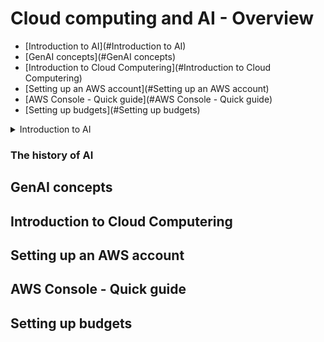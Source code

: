 # Cloud computing and AI - Overview
- [Introduction to AI](#Introduction to AI)
- [GenAI concepts](#GenAI concepts)
- [Introduction to Cloud Computering](#Introduction to Cloud Computering)
- [Setting up an AWS account](#Setting up an AWS account)
- [AWS Console - Quick guide](#AWS Console - Quick guide)
- [Setting up budgets](#Setting up budgets)

<details>

<summary> Introduction to AI </summary>

 ## Introduction to AI
 
</details>

### The history of AI



## GenAI concepts

## Introduction to Cloud Computering

## Setting up an AWS account

## AWS Console - Quick guide

## Setting up budgets
